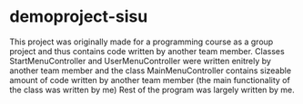 # demoproject-sisu
This project was originally made for a programming course as a group project and thus contains code written by another team member. 
Classes StartMenuController and UserMenuController were written enitrely by another team member and the class MainMenuController contains sizeable amount of code written by another team member (the main functionality of the class was written by me)
Rest of the program was largely written by me.
